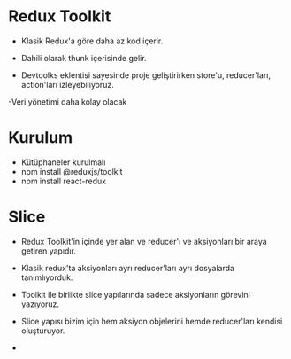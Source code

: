 # Redux Toolkit

- Klasik Redux'a göre daha az kod içerir.

- Dahili olarak thunk içerisinde gelir.

- Devtoolks eklentisi sayesinde proje geliştirirken store'u, reducer'ları, action'ları izleyebiliyoruz.

-Veri yönetimi daha kolay olacak

# Kurulum 
- Kütüphaneler kurulmalı
- npm install @reduxjs/toolkit
- npm install react-redux

# Slice

- Redux Toolkit'in içinde yer alan ve reducer'ı ve aksiyonları bir araya getiren yapıdır.

- Klasik redux'ta aksiyonları ayrı reducer'ları ayrı dosyalarda tanımlıyorduk. 

- Toolkit ile birlikte slice yapılarında sadece aksiyonların görevini yazıyoruz. 

- Slice yapısı bizim için hem aksiyon objelerini hemde reducer'ları kendisi oluşturuyor.

- 
